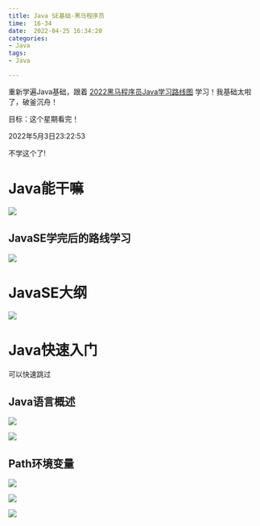 ```yaml
---
title: Java SE基础-黑马程序员
time:  16-34
date:  2022-04-25 16:34:20
categories:
- Java
tags: 
- Java

---
```


重新学遍Java基础，跟着 [2022黑马程序员Java学习路线图](https://www.bilibili.com/read/cv9965357?from=search&spm_id_from=333.337.0.0) 学习！我基础太啦了，破釜沉舟！

目标：这个星期看完！

2022年5月3日23:22:53

不学这个了!

<!-- more -->

# Java能干嘛

![](https://wangguanjingji.oss-cn-beijing.aliyuncs.com/picture/1650874668619.png)

## JavaSE学完后的路线学习

![](https://wangguanjingji.oss-cn-beijing.aliyuncs.com/picture/1650874790603.png)

# JavaSE大纲

![](https://wangguanjingji.oss-cn-beijing.aliyuncs.com/picture/1650875400258.png)





# Java快速入门

可以快速跳过

## Java语言概述

![](https://wangguanjingji.oss-cn-beijing.aliyuncs.com/picture/1650876339455.png)



![](https://wangguanjingji.oss-cn-beijing.aliyuncs.com/picture/1650879420832.png)



## Path环境变量

![](https://wangguanjingji.oss-cn-beijing.aliyuncs.com/picture/1650879571189.png)

![](https://wangguanjingji.oss-cn-beijing.aliyuncs.com/picture/1650879920510.png)

![](https://wangguanjingji.oss-cn-beijing.aliyuncs.com/picture/1650879949653.png)



